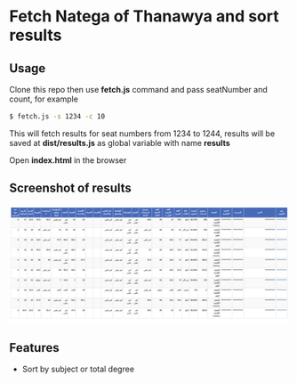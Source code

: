 # Fetch Natega of Thanawya and sort results

## Usage
Clone this repo then use **fetch.js** command and pass seatNumber and count, for example
```bash
$ fetch.js -s 1234 -c 10
```
This will fetch results for seat numbers from 1234 to 1244, results will be saved at **dist/results.js** as global variable with name **results**

Open **index.html** in the browser

## Screenshot of results
![](screenshot.png) 

## Features
- Sort by subject or total degree
